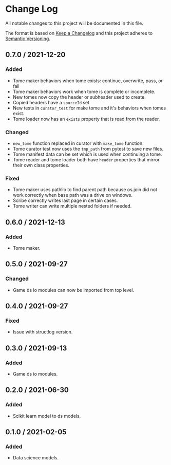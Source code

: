 # Change Log

All notable changes to this project will be documented in this file.

The format is based on [Keep a Changelog](https://keepachangelog.com/)
and this project adheres to [Semantic Versioning](https://semver.org/).

## 0.7.0 / 2021-12-20

### Added

- Tome maker behaviors when tome exists: continue, overwrite, pass, or fail
- Tome maker behaviors work when tome is complete or incomplete.
- New tomes now copy the header or subheader used to create.
- Copied headers have a `sourceId` set
- New tests in `curator_test` for make tome and it's behaviors when tomes exist.
- Tome loader now has an `exists` property that is read from the reader.

### Changed

- `new_tome` function replaced in curator with `make_tome` function.
- Tome curator test now uses the `tmp_path` from pytest to save new files.
- Tome manifest data can be set which is used when continuing a tome.
- Tome reader and tome loader both have `header` properties that mirror their own class properties.

### Fixed

- Tome maker uses pathlib to find parent path because os.join did not work correctly when base path was a drive on windows.
- Scribe correctly writes last page in certain cases.
- Tome writer can write multiple nested folders if needed.


## 0.6.0 / 2021-12-13

### Added

- Tome maker.

## 0.5.0 / 2021-09-27

### Changed

- Game ds io modules can now be imported from top level.

## 0.4.0 / 2021-09-27

### Fixed

- Issue with structlog version.

## 0.3.0 / 2021-09-13

### Added

- Game ds io modules.

## 0.2.0 / 2021-06-30

### Added

- Scikit learn model to ds models.

## 0.1.0 / 2021-02-05

### Added

- Data science models.

